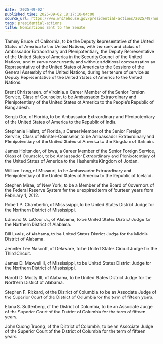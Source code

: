 ```yaml
---
date: '2025-09-02'
published_time: 2025-09-02 18:17:10-04:00
source_url: https://www.whitehouse.gov/presidential-actions/2025/09/nominations-sent-to-the-senate-8a96/
tags: presidential-actions
title: Nominations Sent to the Senate
---
```

 
Tammy Bruce, of California, to be the Deputy Representative of the
United States of America to the United Nations, with the rank and status
of Ambassador Extraordinary and Plenipotentiary; the Deputy
Representative of the United States of America in the Security Council
of the United Nations; and to serve concurrently and without additional
compensation as Representative of the United States of America to the
Sessions of the General Assembly of the United Nations, during her
tenure of service as Deputy Representative of the United States of
America to the United Nations.

Brent Christensen, of Virginia, a Career Member of the Senior Foreign
Service, Class of Counselor, to be Ambassador Extraordinary and
Plenipotentiary of the United States of America to the People’s Republic
of Bangladesh.

Sergio Gor, of Florida, to be Ambassador Extraordinary and
Plenipotentiary of the United States of America to the Republic of
India.

Stephanie Hallett, of Florida, a Career Member of the Senior Foreign
Service, Class of Minister-Counselor, to be Ambassador Extraordinary and
Plenipotentiary of the United States of America to the Kingdom of
Bahrain.

James Holtsnider, of Iowa, a Career Member of the Senior Foreign
Service, Class of Counselor, to be Ambassador Extraordinary and
Plenipotentiary of the United States of America to the Hashemite Kingdom
of Jordan.

William Long, of Missouri, to be Ambassador Extraordinary and
Plenipotentiary of the United States of America to the Republic of
Iceland.

Stephen Miran, of New York, to be a Member of the Board of Governors of
the Federal Reserve System for the unexpired term of fourteen years from
February 1, 2012.

Robert P. Chamberlin, of Mississippi, to be United States District Judge
for the Northern District of Mississippi.

Edmund G. LaCour Jr., of Alabama, to be United States District Judge for
the Northern District of Alabama.

Bill Lewis, of Alabama, to be United States District Judge for the
Middle District of Alabama.

Jennifer Lee Mascott, of Delaware, to be United States Circuit Judge for
the Third Circuit.

James D. Maxwell II, of Mississippi, to be United States District Judge
for the Northern District of Mississippi.

Harold D. Mooty III, of Alabama, to be United States District Judge for
the Northern District of Alabama.

Stephen F. Rickard, of the District of Columbia, to be an Associate
Judge of the Superior Court of the District of Columbia for the term of
fifteen years.

Elana S. Suttenberg, of the District of Columbia, to be an Associate
Judge of the Superior Court of the District of Columbia for the term of
fifteen years.

John Cuong Truong, of the District of Columbia, to be an Associate Judge
of the Superior Court of the District of Columbia for the term of
fifteen years.
